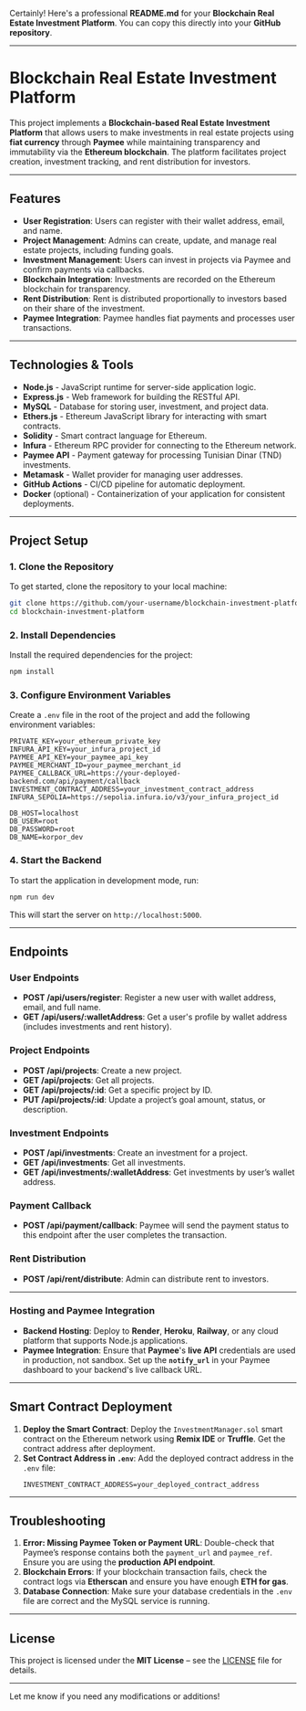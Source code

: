 Certainly! Here's a professional **README.md** for your **Blockchain Real Estate Investment Platform**. You can copy this directly into your **GitHub repository**.

---

# Blockchain Real Estate Investment Platform

This project implements a **Blockchain-based Real Estate Investment Platform** that allows users to make investments in real estate projects using **fiat currency** through **Paymee** while maintaining transparency and immutability via the **Ethereum blockchain**. The platform facilitates project creation, investment tracking, and rent distribution for investors.

---

## **Features**

- **User Registration**: Users can register with their wallet address, email, and name.
- **Project Management**: Admins can create, update, and manage real estate projects, including funding goals.
- **Investment Management**: Users can invest in projects via Paymee and confirm payments via callbacks.
- **Blockchain Integration**: Investments are recorded on the Ethereum blockchain for transparency.
- **Rent Distribution**: Rent is distributed proportionally to investors based on their share of the investment.
- **Paymee Integration**: Paymee handles fiat payments and processes user transactions.

---

## **Technologies & Tools**

- **Node.js** - JavaScript runtime for server-side application logic.
- **Express.js** - Web framework for building the RESTful API.
- **MySQL** - Database for storing user, investment, and project data.
- **Ethers.js** - Ethereum JavaScript library for interacting with smart contracts.
- **Solidity** - Smart contract language for Ethereum.
- **Infura** - Ethereum RPC provider for connecting to the Ethereum network.
- **Paymee API** - Payment gateway for processing Tunisian Dinar (TND) investments.
- **Metamask** - Wallet provider for managing user addresses.
- **GitHub Actions** - CI/CD pipeline for automatic deployment.
- **Docker** (optional) - Containerization of your application for consistent deployments.

---

## **Project Setup**

### **1. Clone the Repository**

To get started, clone the repository to your local machine:

```bash
git clone https://github.com/your-username/blockchain-investment-platform.git
cd blockchain-investment-platform
```

### **2. Install Dependencies**

Install the required dependencies for the project:

```bash
npm install
```

### **3. Configure Environment Variables**

Create a `.env` file in the root of the project and add the following environment variables:

```env
PRIVATE_KEY=your_ethereum_private_key
INFURA_API_KEY=your_infura_project_id
PAYMEE_API_KEY=your_paymee_api_key
PAYMEE_MERCHANT_ID=your_paymee_merchant_id
PAYMEE_CALLBACK_URL=https://your-deployed-backend.com/api/payment/callback
INVESTMENT_CONTRACT_ADDRESS=your_investment_contract_address
INFURA_SEPOLIA=https://sepolia.infura.io/v3/your_infura_project_id

DB_HOST=localhost
DB_USER=root
DB_PASSWORD=root
DB_NAME=korpor_dev
```

### **4. Start the Backend**

To start the application in development mode, run:

```bash
npm run dev
```

This will start the server on `http://localhost:5000`.

---

## **Endpoints**

### **User Endpoints**
- **POST /api/users/register**: Register a new user with wallet address, email, and full name.
- **GET /api/users/:walletAddress**: Get a user's profile by wallet address (includes investments and rent history).

### **Project Endpoints**
- **POST /api/projects**: Create a new project.
- **GET /api/projects**: Get all projects.
- **GET /api/projects/:id**: Get a specific project by ID.
- **PUT /api/projects/:id**: Update a project’s goal amount, status, or description.

### **Investment Endpoints**
- **POST /api/investments**: Create an investment for a project.
- **GET /api/investments**: Get all investments.
- **GET /api/investments/:walletAddress**: Get investments by user’s wallet address.

### **Payment Callback**
- **POST /api/payment/callback**: Paymee will send the payment status to this endpoint after the user completes the transaction.

### **Rent Distribution**
- **POST /api/rent/distribute**: Admin can distribute rent to investors.

---

### **Hosting and Paymee Integration**

- **Backend Hosting**: Deploy to **Render**, **Heroku**, **Railway**, or any cloud platform that supports Node.js applications.
- **Paymee Integration**: Ensure that **Paymee**'s **live API** credentials are used in production, not sandbox. Set up the **`notify_url`** in your Paymee dashboard to your backend's live callback URL.

---

## **Smart Contract Deployment**

1. **Deploy the Smart Contract**: Deploy the `InvestmentManager.sol` smart contract on the Ethereum network using **Remix IDE** or **Truffle**. Get the contract address after deployment.
2. **Set Contract Address in `.env`**: Add the deployed contract address in the `.env` file:
   ```env
   INVESTMENT_CONTRACT_ADDRESS=your_deployed_contract_address
   ```

---

## **Troubleshooting**

1. **Error: Missing Paymee Token or Payment URL**: Double-check that Paymee’s response contains both the `payment_url` and `paymee_ref`. Ensure you are using the **production API endpoint**.
2. **Blockchain Errors**: If your blockchain transaction fails, check the contract logs via **Etherscan** and ensure you have enough **ETH for gas**.
3. **Database Connection**: Make sure your database credentials in the `.env` file are correct and the MySQL service is running.

---

## **License**

This project is licensed under the **MIT License** – see the [LICENSE](LICENSE) file for details.

---

Let me know if you need any modifications or additions!
